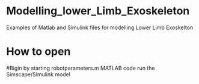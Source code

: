 # Modelling_lower_Limb_Exoskeleton
Examples of Matlab and Simulink files for modelling Lower Limb Exoskelton


# How to open

#Bigin by starting robotparameters.m MATLAB code
run the Simscape/Simulink model

